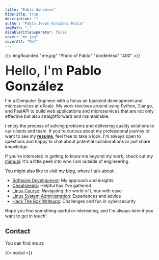 ```yaml
---
title: "Pablo González"
hideTitle: true
description: ""
author: "Pablo Jesús González Rubio"
imgPath: "."
disableTitleSeparator: false
cover: "me.jpg"
coverAlt: "Me!"
---
```


{{< imgRounded "me.jpg" "Photo of Pablo" "borderless" "400" >}}

<span style="font-size:3em; font-weight:500">Hello, I'm **Pablo González**</span>

I'm a Computer Engineer with a focus on backend development and microservices at uXcale. My work revolves around using Python, Django, and FastAPI to build web applications and microservices that are not only effective but also straightforward and maintainable.

I enjoy the process of solving problems and delivering quality solutions to our clients and team. If you're curious about my professional journey or want to see my **[resume](/resume.pdf)**, feel free to take a look. I'm always open to questions and happy to chat about potential collaborations or just share knowledge.

If you're interested in getting to know me beyond my work, check out my [manual](https://manual.pablogonzalez.me). It's a little peek into who I am outside of engineering.

You might also like to visit my [blog](/posts), where I talk about:

* [Software Development](tags/software-development/): My approach and insights
* [Cheatsheets](tags/cheatsheet/): Helpful tips I've gathered
* [Linux Course](tags/linux/): Navigating the world of Linux with ease
* [Linux System Administration](tags/sysadmin/): Experiences and advice
* [Hack The Box Writeups](writeups/htb/): Challenges and fun in cybersecurity

Hope you find something useful or interesting, and I'm always here if you want to get in touch!

## Contact

You can find me at:

{{< social >}}
